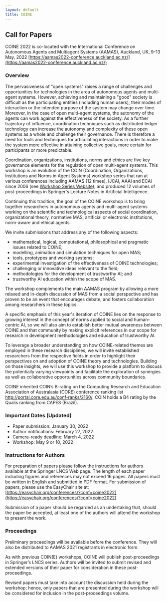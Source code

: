 ```yaml
---
layout: default
title: COINE
---
```


## Call for Papers
COINE 2022 is co-located with the International Conference on Autonomous Agents and Multiagent Systems (AAMAS),
Auckland, UK, 9-13 May, 2022
[https://aamas2022-conference.auckland.ac.nz/](https://aamas2022-conference.auckland.ac.nz/)

### Overview

The pervasiveness of "open systems" raises a range of challenges and opportunities for technologies in the area of autonomous agents and multi-agent systems. However, achieving and maintaining a "good" society is difficult as the participating entities (including human users), their modes of interaction or the intended purpose of the system may change over time. Moreover, in the case of open multi-agent systems, the autonomy of the agents can work against the effectiveness of the society. As a further trajectory of influence, coordination techniques such as distributed ledger technology can increase the autonomy and complexity of these open systems as a whole and challenge their governance. There is therefore a need for tools and techniques for articulating interactions in order to make the system more effective in attaining collective goals, more certain for participants or more predictable.

Coordination, organizations, institutions, norms and ethics are five key governance elements for the regulation of open multi-agent systems. This workshop is an evolution of the COIN (Coordination, Organizations, Institutions and Norms in Agent Systems) workshop series that ran at various conferences including AAMAS (12 times), IJCAI, AAAI and ECAI since 2006 (see [Workshop Series Website](http://www2.pcs.usp.br/~coin)), and produced 12 volumes of post-proceedings in Springer's Lecture Notes in Artificial Intelligence.

Continuing this tradition, the goal of the COINE workshop is to bring together researchers in autonomous agents and multi-agent systems working on the scientific and technological aspects of social coordination, organizational theory, normative MAS, artificial or electronic institutions, norm-aware and ethical agents.

We invite submissions that address any of the following aspects:
- mathematical, logical, computational, philosophical and pragmatic issues related to COINE;
- modelling, animation and simulation techniques for open MAS;
- tools, prototypes and working systems;
- experimental investigation of the effectiveness of COINE technologies;
- challenging or innovative ideas relevant to the field;
- methodologies for the development of trustworthy AI; and
- trustworthy AI education within the scope of MAS. 

The workshop complements the main AAMAS program by allowing a more relaxed and in-depth discussion of MAS from a social perspective and has proven to be an event that encourages debate, and fosters collaboration among researchers in these topics.

A specific emphasis of this year's iteration of COINE lies on the response to growing interest in the concept of norms applied to social and human-centric AI, so we will also aim to establish better mutual awareness between COINE and that community by making explicit references in our scope for research in development methodologies and education of trustworthy AI.

To leverage a broader understanding on how COINE-related themes are employed in these research disciplines, we will invite established researchers from the respective fields in order to highlight their perspectives on and adoption of COINE theory and technologies. Building on those insights, we will use this workshop to provide a platform to discuss the potentially varying viewpoints and facilitate the exploration of synergies as well as collaborative opportunities across community boundaries.

COINE inherited COIN’s B-rating on the Computing Research and Education Association of Australasia (CORE) conference ranking list http://portal.core.edu.au/conf-ranks/2160/. COIN holds a B4 rating by the Qualis ranking from CAPES (Brazil).


### Important Dates (Updated)
- Paper submission: January 30, 2022
- Author notifications: February 27, 2022
- Camera-ready deadline: March 4, 2022
- Workshop: May 9 or 10, 2022


### Instructions for Authors

For preparation of papers please follow the instructions for authors available at the Springer LNCS Web page. The length of each paper including figures and references may not exceed 16 pages. All papers must be written in English and submitted in PDF format. For submission of papers, please use the EasyChair site at: [https://easychair.org/conferences/?conf=coine2022](https://easychair.org/conferences/?conf=coine2022)

Submission of a paper should be regarded as an undertaking that, should the paper be accepted, at least one of the authors will attend the workshop to present the work. 

### Proceedings

Preliminary proceedings will be available before the conference. They will also be distributed to AAMAS 2021 registrants in electronic form.

As with previous COIN(E) workshops, COINE will publish post-proceedings in Springer’s LNCS series. Authors will be invited to submit revised and extended versions of their paper for consideration in these post-proceedings.

Revised papers must take into account the discussion held during the workshop; hence, only papers that are presented during the workshop will be considered for inclusion in the post-proceedings volume.
